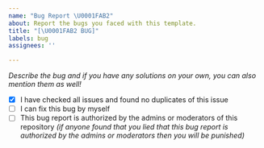 ```yaml
---
name: "Bug Report \U0001FAB2"
about: Report the bugs you faced with this template.
title: "[\U0001FAB2 BUG]"
labels: bug
assignees: ''

---
```


*Describe the bug and if you have any solutions on your own, you can also mention them as well!*

- [x] I have checked all issues and found no duplicates of this issue
- [ ] I can fix this bug by myself  
- [ ] This bug report is authorized by the admins or moderators of this repository *(if anyone found that you lied that this bug report is authorized by the admins or moderators then you will be punished)*
